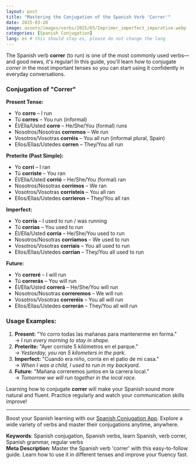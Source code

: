 ```yaml
---
layout: post
title: "Mastering the Conjugation of the Spanish Verb 'Correr'"
date: 2025-03-28
image: assets/images/verbs/2025/03/Imprimer_imperfect_imperative.webp
categories: [Spanish Conjugation]
lang: es # this should stay es, please do not change the lang
---
```


The Spanish verb **correr** (to run) is one of the most commonly used verbs—and good news, it's regular! In this guide, you'll learn how to conjugate *correr* in the most important tenses so you can start using it confidently in everyday conversations.

### Conjugation of "Correr"

**Present Tense:**
- Yo **corro** – I run  
- Tú **corres** – You run (informal)  
- Él/Ella/Usted **corre** – He/She/You (formal) runs  
- Nosotros/Nosotras **corremos** – We run  
- Vosotros/Vosotras **corréis** – You all run (informal plural, Spain)  
- Ellos/Ellas/Ustedes **corren** – They/You all run  

**Preterite (Past Simple):**
- Yo **corrí** – I ran  
- Tú **corriste** – You ran  
- Él/Ella/Usted **corrió** – He/She/You (formal) ran  
- Nosotros/Nosotras **corrimos** – We ran  
- Vosotros/Vosotras **corristeis** – You all ran  
- Ellos/Ellas/Ustedes **corrieron** – They/You all ran  

**Imperfect:**
- Yo **corría** – I used to run / was running  
- Tú **corrías** – You used to run  
- Él/Ella/Usted **corría** – He/She/You used to run  
- Nosotros/Nosotras **corríamos** – We used to run  
- Vosotros/Vosotras **corríais** – You all used to run  
- Ellos/Ellas/Ustedes **corrían** – They/You all used to run  

**Future:**
- Yo **correré** – I will run  
- Tú **correrás** – You will run  
- Él/Ella/Usted **correrá** – He/She/You will run  
- Nosotros/Nosotras **correremos** – We will run  
- Vosotros/Vosotras **correréis** – You all will run  
- Ellos/Ellas/Ustedes **correrán** – They/You all will run  

### Usage Examples:

1. **Present:** "Yo corro todas las mañanas para mantenerme en forma."  
   → _I run every morning to stay in shape._
2. **Preterite:** "Ayer corriste 5 kilómetros en el parque."  
   → _Yesterday, you ran 5 kilometers in the park._
3. **Imperfect:** "Cuando era niño, corría en el patio de mi casa."  
   → _When I was a child, I used to run in my backyard._
4. **Future:** "Mañana correremos juntos en la carrera local."  
   → _Tomorrow we will run together in the local race._

Learning how to conjugate **correr** will make your Spanish sound more natural and fluent. Practice regularly and watch your communication skills improve!

---

Boost your Spanish learning with our [Spanish Conjugation App]({{site.appStore.es}}). Explore a wide variety of verbs and master their conjugations anytime, anywhere.

**Keywords**: Spanish conjugation, Spanish verbs, learn Spanish, verb correr, Spanish grammar, regular verbs  
**Meta Description**: Master the Spanish verb 'correr' with this easy-to-follow guide. Learn how to use it in different tenses and improve your fluency fast.